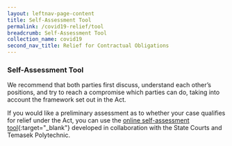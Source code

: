 ```yaml
---
layout: leftnav-page-content
title: Self-Assessment Tool
permalink: /covid19-relief/tool
breadcrumb: Self-Assessment Tool
collection_name: covid19
second_nav_title: Relief for Contractual Obligations
---
```

### Self-Assessment Tool ###

We recommend that both parties first discuss, understand each other’s positions, and try to reach a compromise which parties can do, taking into account the framework set out in the Act.

If you would like a preliminary assessment as to whether your case qualifies for relief under the Act, you can use the [online self-assessment tool](https://go.gov.sg/covid19-assessment-tool){:target="_blank"} developed in collaboration with the State Courts and Temasek Polytechnic.

